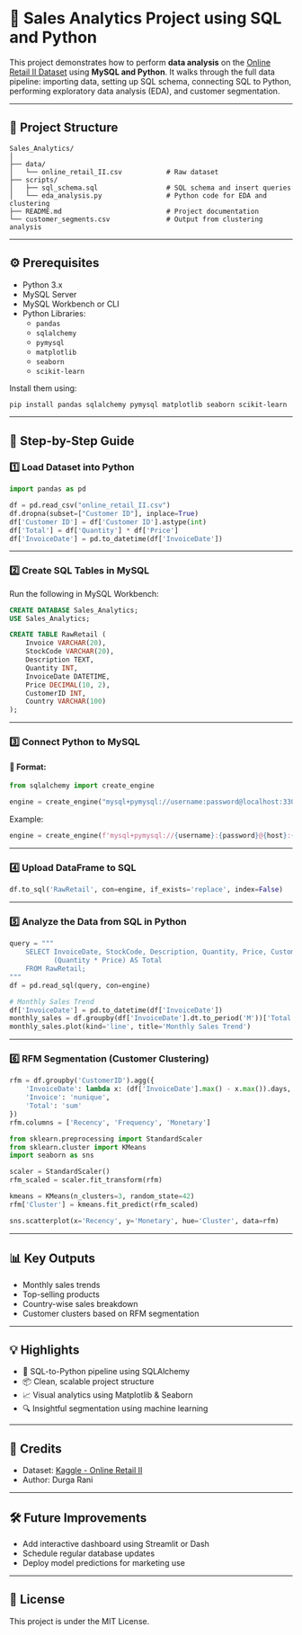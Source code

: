 # 🧮 Sales Analytics Project using SQL and Python

This project demonstrates how to perform **data analysis** on the [Online Retail II Dataset](https://www.kaggle.com/datasets/mashlyn/online-retail-ii-uci) using **MySQL and Python**. It walks through the full data pipeline: importing data, setting up SQL schema, connecting SQL to Python, performing exploratory data analysis (EDA), and customer segmentation.

---

## 📁 Project Structure

```
Sales_Analytics/
│
├── data/
│   └── online_retail_II.csv           # Raw dataset
├── scripts/
│   ├── sql_schema.sql                 # SQL schema and insert queries
│   └── eda_analysis.py                # Python code for EDA and clustering
├── README.md                          # Project documentation
└── customer_segments.csv              # Output from clustering analysis
```

---

## ⚙️ Prerequisites

- Python 3.x
- MySQL Server
- MySQL Workbench or CLI
- Python Libraries:
  - `pandas`
  - `sqlalchemy`
  - `pymysql`
  - `matplotlib`
  - `seaborn`
  - `scikit-learn`

Install them using:

```bash
pip install pandas sqlalchemy pymysql matplotlib seaborn scikit-learn
```

---

## 🧵 Step-by-Step Guide

### 1️⃣ Load Dataset into Python

```python
import pandas as pd

df = pd.read_csv("online_retail_II.csv")
df.dropna(subset=["Customer ID"], inplace=True)
df['Customer ID'] = df['Customer ID'].astype(int)
df['Total'] = df['Quantity'] * df['Price']
df['InvoiceDate'] = pd.to_datetime(df['InvoiceDate'])
```

---

### 2️⃣ Create SQL Tables in MySQL

Run the following in MySQL Workbench:

```sql
CREATE DATABASE Sales_Analytics;
USE Sales_Analytics;

CREATE TABLE RawRetail (
    Invoice VARCHAR(20),
    StockCode VARCHAR(20),
    Description TEXT,
    Quantity INT,
    InvoiceDate DATETIME,
    Price DECIMAL(10, 2),
    CustomerID INT,
    Country VARCHAR(100)
);
```

---

### 3️⃣ Connect Python to MySQL

#### 🔐 Format:

```python
from sqlalchemy import create_engine

engine = create_engine("mysql+pymysql://username:password@localhost:3306/Sales_Analytics")
```

Example:

```python
engine = create_engine(f'mysql+pymysql://{username}:{password}@{host}:{port}/{database}')
```

---

### 4️⃣ Upload DataFrame to SQL

```python
df.to_sql('RawRetail', con=engine, if_exists='replace', index=False)
```

---

### 5️⃣ Analyze the Data from SQL in Python

```python
query = """
    SELECT InvoiceDate, StockCode, Description, Quantity, Price, CustomerID, Country, 
           (Quantity * Price) AS Total 
    FROM RawRetail;
"""
df = pd.read_sql(query, con=engine)

# Monthly Sales Trend
df['InvoiceDate'] = pd.to_datetime(df['InvoiceDate'])
monthly_sales = df.groupby(df['InvoiceDate'].dt.to_period('M'))['Total'].sum()
monthly_sales.plot(kind='line', title='Monthly Sales Trend')
```

---

### 6️⃣ RFM Segmentation (Customer Clustering)

```python
rfm = df.groupby('CustomerID').agg({
    'InvoiceDate': lambda x: (df['InvoiceDate'].max() - x.max()).days,
    'Invoice': 'nunique',
    'Total': 'sum'
})
rfm.columns = ['Recency', 'Frequency', 'Monetary']

from sklearn.preprocessing import StandardScaler
from sklearn.cluster import KMeans
import seaborn as sns

scaler = StandardScaler()
rfm_scaled = scaler.fit_transform(rfm)

kmeans = KMeans(n_clusters=3, random_state=42)
rfm['Cluster'] = kmeans.fit_predict(rfm_scaled)

sns.scatterplot(x='Recency', y='Monetary', hue='Cluster', data=rfm)
```

---

## 📊 Key Outputs

- Monthly sales trends
- Top-selling products
- Country-wise sales breakdown
- Customer clusters based on RFM segmentation

---

## 💡 Highlights

- 🔗 SQL-to-Python pipeline using SQLAlchemy
- 📦 Clean, scalable project structure
- 📈 Visual analytics using Matplotlib & Seaborn
- 🔍 Insightful segmentation using machine learning

---

## 🤝 Credits

- Dataset: [Kaggle - Online Retail II](https://www.kaggle.com/datasets/mashlyn/online-retail-ii-uci)
- Author: Durga Rani

---

## 🛠️ Future Improvements

- Add interactive dashboard using Streamlit or Dash
- Schedule regular database updates
- Deploy model predictions for marketing use

---

## 📌 License

This project is under the MIT License.
